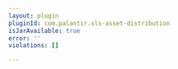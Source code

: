 ```yaml
---
layout: plugin
pluginId: com.palantir.sls-asset-distribution
isJarAvailable: true
error: ''
violations: []

---
```

